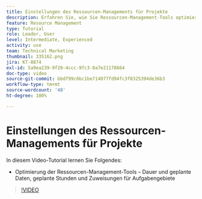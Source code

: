 ```yaml
---
title: Einstellungen des Ressourcen-Managements für Projekte
description: Erfahren Sie, wie Sie Ressourcen-Management-Tools optimieren – Zeiträume und geplante Daten, geplante Stunden und Zuweisungen von Aufgabengebieten.
feature: Resource Management
type: Tutorial
role: Leader, User
level: Intermediate, Experienced
activity: use
team: Technical Marketing
thumbnail: 335162.png
jira: KT-8874
exl-id: 5a9ea239-9f20-4ccc-9fc3-8a7e21178664
doc-type: video
source-git-commit: bbdf99c6bc1be714077fd94fc3f8325394de36b3
workflow-type: tm+mt
source-wordcount: '48'
ht-degree: 100%

---
```


# Einstellungen des Ressourcen-Managements für Projekte

In diesem Video-Tutorial lernen Sie Folgendes:

* Optimierung der Ressourcen-Management-Tools – Dauer und geplante Daten, geplante Stunden und Zuweisungen für Aufgabengebiete

>[!VIDEO](https://video.tv.adobe.com/v/3431654/?quality=12&learn=on&enablevpops=1&captions=ger)
